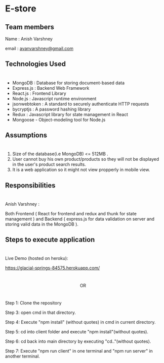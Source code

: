 # E-store


## Team members




Name : Anish Varshney

email : avanvarshney@gmail.com

## Technologies Used

#

- MongoDB : Database for storing document-based data
- Express.js : Backend Web Framework
- React.js : Frontend Library
- Node.js : Javascript runtime environment
- jsonwebtoken : A standard to securely authenticate HTTP requests
- bycryptjs : A password hashing library
- Redux : Javascript library for state management in React
- Mongoose - Object-modeling tool for Node.js

## Assumptions

#

1. Size of the database(i.e MongoDB) <= 512MB .
2. User cannot buy his own product/products so they will not be displayed in the user's product search results.
3. It is a web application so it might not view propperly in mobile view.

## Responsibilities

#

Anish Varshney :

Both Frontend ( React for frontend and redux and thunk for state management ) and Backend ( express.js for data validation on server and storing valid data in the MongoDB ).

## Steps to execute application

#

Live Demo (hosted on heroku):

https://glacial-springs-84575.herokuapp.com/

#

<center>

OR

</center>

#

Step 1: Clone the repository

Step 3: open cmd in that directory.

Step 4: Execute "npm install" (without quotes) in cmd in current directory.

Step 5: cd into client folder and execute "npm install"(without quotes).

Step 6: cd back into main directory by executing "cd.."(without quotes).

Step 7: Execute "npm run client" in one terminal and "npm run server" in another terminal.
